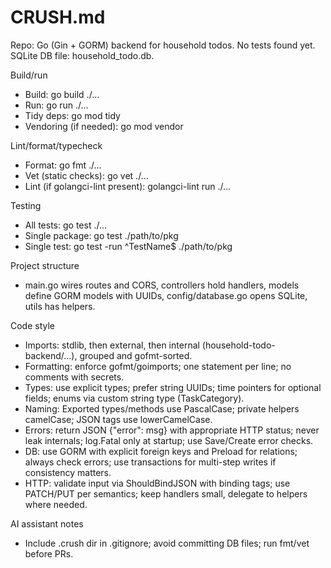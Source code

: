 # CRUSH.md

Repo: Go (Gin + GORM) backend for household todos. No tests found yet. SQLite DB file: household_todo.db.

Build/run
- Build: go build ./...
- Run: go run ./...
- Tidy deps: go mod tidy
- Vendoring (if needed): go mod vendor

Lint/format/typecheck
- Format: go fmt ./...
- Vet (static checks): go vet ./...
- Lint (if golangci-lint present): golangci-lint run ./...

Testing
- All tests: go test ./...
- Single package: go test ./path/to/pkg
- Single test: go test -run ^TestName$ ./path/to/pkg

Project structure
- main.go wires routes and CORS, controllers hold handlers, models define GORM models with UUIDs, config/database.go opens SQLite, utils has helpers.

Code style
- Imports: stdlib, then external, then internal (household-todo-backend/...), grouped and gofmt-sorted.
- Formatting: enforce gofmt/goimports; one statement per line; no comments with secrets.
- Types: use explicit types; prefer string UUIDs; time pointers for optional fields; enums via custom string type (TaskCategory).
- Naming: Exported types/methods use PascalCase; private helpers camelCase; JSON tags use lowerCamelCase.
- Errors: return JSON {"error": msg} with appropriate HTTP status; never leak internals; log.Fatal only at startup; use Save/Create error checks.
- DB: use GORM with explicit foreign keys and Preload for relations; always check errors; use transactions for multi-step writes if consistency matters.
- HTTP: validate input via ShouldBindJSON with binding tags; use PATCH/PUT per semantics; keep handlers small, delegate to helpers where needed.

AI assistant notes
- Include .crush dir in .gitignore; avoid committing DB files; run fmt/vet before PRs.
